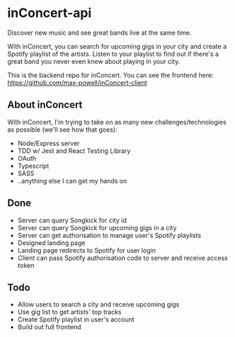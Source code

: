 # inConcert-api

Discover new music and see great bands live at the same time.

With inConcert, you can search for upcoming gigs in your city and create a Spotify playlist of the artists.
Listen to your playlist to find out if there's a great band you never even knew about playing in your city.

This is the backend repo for inConcert. You can see the frontend here: https://github.com/max-powell/inConcert-client

## About inConcert
With inConcert, I'm trying to take on as many new challenges/technologies as possible (we'll see how that goes):
* Node/Express server
* TDD w/ Jest and React Testing Library
* OAuth
* Typescript
* SASS
* ..anything else I can get my hands on

## Done
* Server can query Songkick for city id
* Server can query Songkick for upcoming gigs in a city
* Server can get authorisation to manage user's Spotify playlists
* Designed landing page
* Landing page redirects to Spotify for user login
* Client can pass Spotify authorisation code to server and receive access token

## Todo
* Allow users to search a city and receive upcoming gigs
* Use gig list to get artists' top tracks
* Create Spotify playlist in user's account
* Build out full frontend
